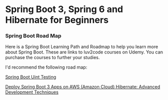 # Spring Boot 3, Spring 6 and Hibernate for Beginners

### Spring Boot Road Map

Here is a Spring Boot Learning Path and Roadmap to help you learn more about Spring Boot. These are links to luv2code courses on Udemy. You can purchase the courses to further your studies.

I'd recommend the following road map:

[Spring Boot Uint Testing](https://www.udemy.com/course/spring-boot-unit-testing/?referralCode=4184DE360D78A70932EE)

[Deploy Spring Boot 3 Apps on AWS (Amazon Cloud) ](https://www.udemy.com/course/deploy-spring-boot-3-apps-to-aws/?referralCode=DCE8981B59C70BA6BDBF)
[Hibernate: Advanced Development Techniques](https://www.udemy.com/course/hibernate-tutorial-advanced/?referralCode=6FB9E2BA9AF54A4C9E69)
